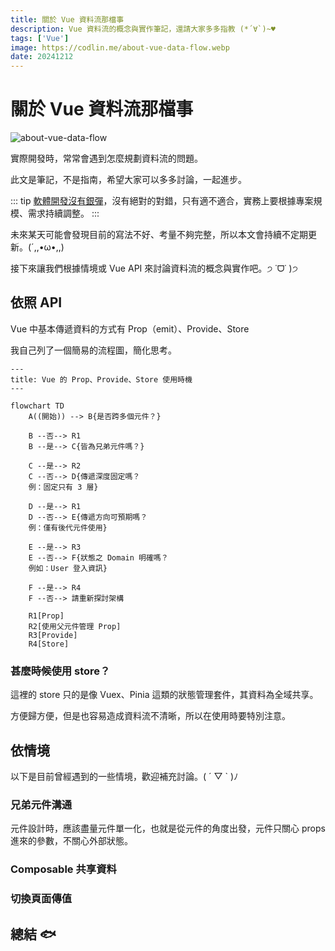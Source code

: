 ```yaml
---
title: 關於 Vue 資料流那檔事
description: Vue 資料流的概念與實作筆記，還請大家多多指教 (*´∀`)~♥
tags: ['Vue']
image: https://codlin.me/about-vue-data-flow.webp
date: 20241212
---
```


# 關於 Vue 資料流那檔事

![about-vue-data-flow](/about-vue-data-flow.webp)

實際開發時，常常會遇到怎麼規劃資料流的問題。

此文是筆記，不是指南，希望大家可以多多討論，一起進步。

::: tip
[軟體開發沒有銀彈](https://zh.wikipedia.org/zh-tw/%E6%B2%A1%E6%9C%89%E9%93%B6%E5%BC%B9)，沒有絕對的對錯，只有適不適合，實務上要根據專案規模、需求持續調整。
:::

未來某天可能會發現目前的寫法不好、考量不夠完整，所以本文會持續不定期更新。<span class="text-nowrap">(´,,•ω•,,)</span>

接下來讓我們根據情境或 Vue API 來討論資料流的概念與實作吧。<span class="text-nowrap">੭ ˙ᗜ˙ )੭</span>

## 依照 API

Vue 中基本傳遞資料的方式有 Prop（emit）、Provide、Store

我自己列了一個簡易的流程圖，簡化思考。

```mermaid
---
title: Vue 的 Prop、Provide、Store 使用時機
---

flowchart TD
    A((開始)) --> B{是否跨多個元件？}

    B --否--> R1
    B --是--> C{皆為兄弟元件嗎？}

    C --是--> R2
    C --否--> D{傳遞深度固定嗎？
    例：固定只有 3 層}

    D --是--> R1
    D --否--> E{傳遞方向可預期嗎？
    例：僅有後代元件使用}

    E --是--> R3
    E --否--> F{狀態之 Domain 明確嗎？
    例如：User 登入資訊}

    F --是--> R4
    F --否--> 請重新探討架構

    R1[Prop]
    R2[使用父元件管理 Prop]
    R3[Provide]
    R4[Store]
```

### 甚麼時候使用 store？

這裡的 store 只的是像 Vuex、Pinia 這類的狀態管理套件，其資料為全域共享。

方便歸方便，但是也容易造成資料流不清晰，所以在使用時要特別注意。

## 依情境

以下是目前曾經遇到的一些情境，歡迎補充討論。( ´ ▽ ` )ﾉ

### 兄弟元件溝通

元件設計時，應該盡量元件單一化，也就是從元件的角度出發，元件只關心 props 進來的參數，不關心外部狀態。

### Composable 共享資料

### 切換頁面傳值

## 總結 🐟
